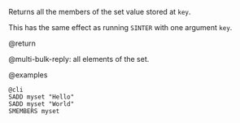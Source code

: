 Returns all the members of the set value stored at `key`.

This has the same effect as running `SINTER` with one argument `key`.

@return

@multi-bulk-reply: all elements of the set.

@examples

    @cli
    SADD myset "Hello"
    SADD myset "World"
    SMEMBERS myset
